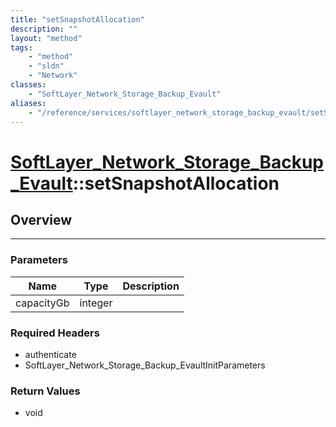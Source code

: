 ```yaml
---
title: "setSnapshotAllocation"
description: ""
layout: "method"
tags:
    - "method"
    - "sldn"
    - "Network"
classes:
    - "SoftLayer_Network_Storage_Backup_Evault"
aliases:
    - "/reference/services/softlayer_network_storage_backup_evault/setSnapshotAllocation"
---
```

# [SoftLayer_Network_Storage_Backup_Evault](/reference/services/SoftLayer_Network_Storage_Backup_Evault)::setSnapshotAllocation




## Overview 


-----

### Parameters 
|Name | Type | Description |
| --- | --- | --- |
|capacityGb| integer| |


### Required Headers
* authenticate
* SoftLayer_Network_Storage_Backup_EvaultInitParameters


### Return Values
* void




